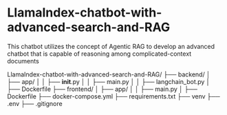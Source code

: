 # LlamaIndex-chatbot-with-advanced-search-and-RAG
This chatbot utilizes the concept of Agentic RAG to develop an advanced chatbot that is capable of reasoning among complicated-context documents

LlamaIndex-chatbot-with-advanced-search-and-RAG/
    ├── backend/
    │   ├── app/
    │   │   ├── __init__.py
    │   │   ├── main.py
    │   │   ├── langchain_bot.py
    │   ├── Dockerfile
    ├── frontend/
    │   ├── app/
    │   │   ├── main.py
    │   ├── Dockerfile
    ├── docker-compose.yml
    ├── requirements.txt
    ├── venv
    ├── .env
    ├── .gitignore
   
